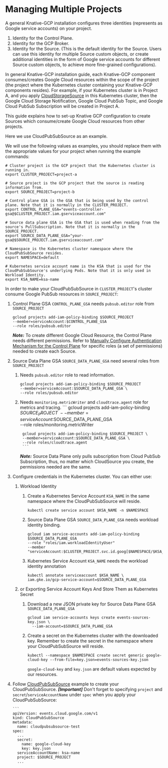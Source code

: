 # Managing Multiple Projects

A general Knative-GCP installation configures three identities (represents as
Google service accounts) on your project.

1. Identity for the Control Plane.
2. Identity for the GCP Broker.
3. Identity for the Source. (This is the default identity for the Source. Users
   can use this identity for multiple Source custom objects, or create
   additional identities in the form of Google service accounts for different
   Source custom objects, to achieve more fine-grained configurations).

In general Knative-GCP installation guide, each Knative-GCP component
consumes/creates Google Cloud resources within the scope of the project (the
project where the Kubernetes cluster containing your Knative-GCP components
resides). For example, if your Kubernetes cluster is in Project A, and you apply
[CloudStorageSource](../examples/cloudstoragesource) in this Kubernetes cluster,
then the Google Cloud Storage Notification, Google Cloud PubSub Topic, and
Google Cloud PubSub Subscription will be created in Project A.

This guide explains how to set-up Knative GCP configuration to create Sources
which consume/create Google Cloud resources from other projects.

Here we use CloudPubSubSource as an example.

We will use the following values as examples, you should replace them with the
appropriate values for your project when running the example commands:

```
# Cluster project is the GCP project that the Kubernetes cluster is running in.
export CLUSTER_PROJECT=project-a

# Source project is the GCP project that the source is reading information from.
export SOURCE_PROJECT=project-b

# Control plane GSA is the GSA that is being used by the control plane. Note that it is normally in the CLUSTER_PROJECT.
export CONTROL_PLANE_GSA="events-controller-gsa@$CLUSTER_PROJECT.iam.gserviceaccount.com"

# Source data plane GSA is the GSA that is used when reading from the source's PullSubscription. Note that it is normally in the SOURCE_PROJECT.
export SOURCE_DATA_PLANE_GSA="your-gsa@$SOURCE_PROJECT.iam.gserviceaccount.com"

# Namespace is the Kubernetes cluster namespace where the CloudPubSubSource resides.
export NAMESPACE=default

# Kubernetes service account name is the KSA that is used for the CloudPubSubSource's underlying Pods. Note that it is only used in Workload Identity.
export KSA_NAME=ksa-name
```

In order to make your CloudPubSubSource in `CLUSTER_PROJECT`'s cluster consume
Google PubSub resources in `SOURCE_PROJECT`:

1.  Control Plane GSA `CONTROL_PLANE_GSA` needs `pubsub.editor` role from
    `SOURCE_PROJECT`

    ```
    gcloud projects add-iam-policy-binding $SOURCE_PROJECT
    --member=serviceAccount:$CONTROL_PLANE_GSA
    --role roles/pubsub.editor
    ```

    **_Note:_** To create different Google Cloud Resource, the Control Plane
    needs different permissions. Refer to
    [Manually Configure Authentication Mechanism for the Control Plane](./authentication-mechanisms-gcp.md/#authentication-mechanism-for-the-control-plane)
    for specific roles (a set of permissions) needed to create each Source.

1.  Source Data Plane GSA `SOURCE_DATA_PLANE_GSA` need several roles from
    `SOURCE_PROJECT`

    1.  Needs `pubsub.editor` role to read information.
        ```
        gcloud projects add-iam-policy-binding $SOURCE_PROJECT
        --member=serviceAccount:$SOURCE_DATA_PLANE_GSA \
        --role roles/pubsub.editor
        ```
    1.  Needs `monitoring.metricWriter` and `cloudtrace.agent` role for metrics
        and tracing. ``` gcloud projects add-iam-policy-binding
        $SOURCE_PROJECT \
        --member=serviceAccount:$SOURCE_DATA_PLANE_GSA
        \
         --role roles/monitoring.metricWriter

             gcloud projects add-iam-policy-binding $SOURCE_PROJECT \
             --member=serviceAccount:$SOURCE_DATA_PLANE_GSA \
             --role roles/cloudtrace.agent
             ```

        **_Note:_** Source Data Plane only pulls subscription from Cloud PubSub
        Subscription, thus, no matter which CloudSource you create, the
        permissions needed are the same.

1.  Configure credentials in the Kubernetes cluster. You can either use:

    1. Workload Identity
       1. Create a Kubernetes Service Account `KSA_NAME` in the same namespace
          where the CloudPubSubSource will reside.
          ```
          kubectl create service account $KSA_NAME -n $NAMESPACE
          ```
       2. Source Data Plane GSA `SOURCE_DATA_PLANE_GSA` needs workload identity
          binding.
          ```
          gcloud iam service-accounts add-iam-policy-binding $SOURCE_DATA_PLANE_GSA
          --role "roles/iam.workloadIdentityUser"
          --member "serviceAccount:$CLUSTER_PROJECT.svc.id.goog[$NAMESPACE/$KSA_NAME]”
          ```
       3. Kubernetes Service Account `KSA_NAME` needs the workload identity
          annotation
          ```
          kubectl annotate serviceaccount $KSA_NAME \
          iam.gke.io/gcp-service-account=$SOURCE_DATA_PLANE_GSA
          ```
    1. or Exporting Service Account Keys And Store Them as Kubernetes Secret

       1. Download a new JSON private key for Source Data Plane GSA
          `SOURCE_DATA_PLANE_GSA`

          ```shell
          gcloud iam service-accounts keys create events-sources-key.json \
            --iam-account=$SOURCE_DATA_PLANE_GSA
          ```

       1. Create a secret on the Kubernetes cluster with the downloaded key.
          Remember to create the secret in the namespace where your
          CloudPubSubSource will reside.

          ```shell
          kubectl --namespace $NAMESPACE create secret generic google-cloud-key --from-file=key.json=events-sources-key.json
          ```

          `google-cloud-key` and `key.json` are default values expected by our
          resources.

1.  Follow [CloudPubSubSource](../examples/cloudpubsubsource/README.md) example
    to create your CloudPubSubSource. **_[Important]_** Don't forget to
    specifying `project` and `secret`/`serviceAccountName` under `spec` when you
    apply your CloudPubSubSource:

        ```
        apiVersion: events.cloud.google.com/v1
        kind: CloudPubSubSource
        metadata:
          name: cloudpubsubsource-test
        spec:
          ...
          secret:
            name: google-cloud-key
            key: key.json
          serviceAccountName: ksa-name
          project: $SOURCE_PROJECT
          ...

    ```

    ```
